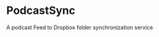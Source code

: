 PodcastSync
================================================

A podcast Feed to Dropbox folder synchronization service

